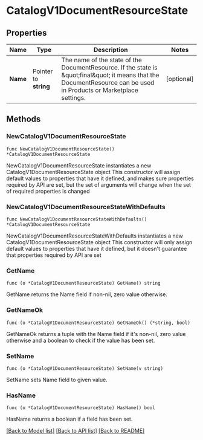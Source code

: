 # CatalogV1DocumentResourceState

## Properties

Name | Type | Description | Notes
------------ | ------------- | ------------- | -------------
**Name** | Pointer to **string** | The name of the state of the DocumentResource. If the state is \&quot;final\&quot; it means that the DocumentResource can be used in Products or Marketplace settings. | [optional] 

## Methods

### NewCatalogV1DocumentResourceState

`func NewCatalogV1DocumentResourceState() *CatalogV1DocumentResourceState`

NewCatalogV1DocumentResourceState instantiates a new CatalogV1DocumentResourceState object
This constructor will assign default values to properties that have it defined,
and makes sure properties required by API are set, but the set of arguments
will change when the set of required properties is changed

### NewCatalogV1DocumentResourceStateWithDefaults

`func NewCatalogV1DocumentResourceStateWithDefaults() *CatalogV1DocumentResourceState`

NewCatalogV1DocumentResourceStateWithDefaults instantiates a new CatalogV1DocumentResourceState object
This constructor will only assign default values to properties that have it defined,
but it doesn't guarantee that properties required by API are set

### GetName

`func (o *CatalogV1DocumentResourceState) GetName() string`

GetName returns the Name field if non-nil, zero value otherwise.

### GetNameOk

`func (o *CatalogV1DocumentResourceState) GetNameOk() (*string, bool)`

GetNameOk returns a tuple with the Name field if it's non-nil, zero value otherwise
and a boolean to check if the value has been set.

### SetName

`func (o *CatalogV1DocumentResourceState) SetName(v string)`

SetName sets Name field to given value.

### HasName

`func (o *CatalogV1DocumentResourceState) HasName() bool`

HasName returns a boolean if a field has been set.


[[Back to Model list]](../README.md#documentation-for-models) [[Back to API list]](../README.md#documentation-for-api-endpoints) [[Back to README]](../README.md)


